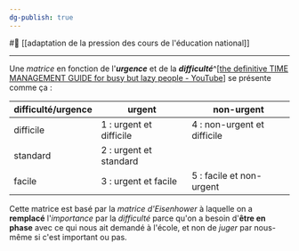 ```yaml
---
dg-publish: true
---
```

#🌲   [[adaptation de la pression des cours de l'éducation national]]

---
Une *matrice* en fonction de l'***urgence*** et de la ***difficulté***^[[the definitive TIME MANAGEMENT GUIDE for busy but lazy people - YouTube](https://youtu.be/QzX9SG83U8k?t=594)] se présente comme ça :

difficulté/urgence |urgent|non-urgent
--|--|--
difficile|1 : urgent et difficile|4 : non-urgent et difficile
standard|2 : urgent et standard
facile|3 : urgent et facile|5 : facile et non-urgent

Cette matrice est basé par la *matrice d'Eisenhower* à laquelle on a **remplacé** l'*importance* par la *difficulté* parce qu'on a besoin d'**être en phase** avec ce qui nous ait demandé à l'école, et non de *juger* par nous-même si c'est important ou pas.